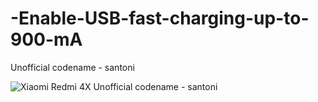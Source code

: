 # -Enable-USB-fast-charging-up-to-900-mA
Unofficial codename - santoni

![Xiaomi Redmi 4X](https://gadgetsworm.com/wp-content/uploads/2017/04/xiaomi-redmi-4x-black.jpg)
Unofficial codename - santoni

